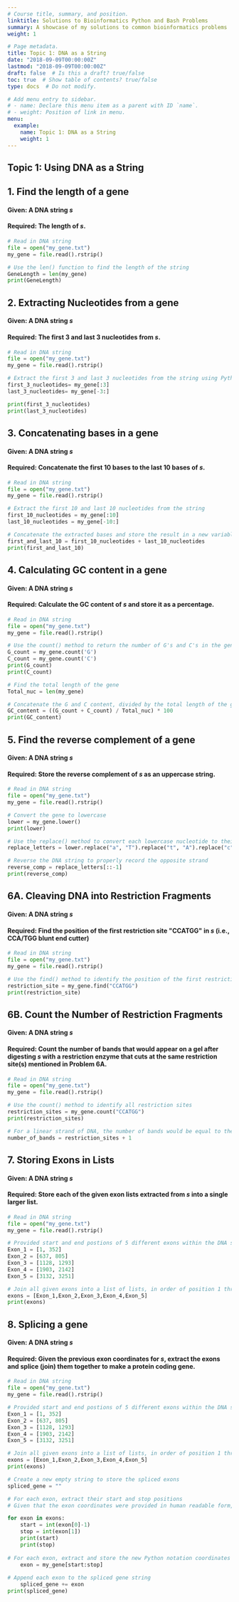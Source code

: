 ```yaml
---
# Course title, summary, and position.
linktitle: Solutions to Bioinformatics Python and Bash Problems
summary: A showcase of my solutions to common bioinformatics problems
weight: 1

# Page metadata.
title: Topic 1: DNA as a String
date: "2018-09-09T00:00:00Z"
lastmod: "2018-09-09T00:00:00Z"
draft: false  # Is this a draft? true/false
toc: true  # Show table of contents? true/false
type: docs  # Do not modify.

# Add menu entry to sidebar.
# - name: Declare this menu item as a parent with ID `name`.
# - weight: Position of link in menu.
menu:
  example:
    name: Topic 1: DNA as a String
    weight: 1
---
```



## Topic 1: Using DNA as a String

## 1. Find the length of a gene

#### Given: A DNA string *s*
#### Required: The length of *s*.

```python
# Read in DNA string
file = open("my_gene.txt")
my_gene = file.read().rstrip()

# Use the len() function to find the length of the string
GeneLength = len(my_gene)
print(GeneLength)
```

## 2. Extracting Nucleotides from a gene

#### Given: A DNA string *s*
#### Required: The first 3 and last 3 nucleotides from *s*.

```python
# Read in DNA string
file = open("my_gene.txt")
my_gene = file.read().rstrip()

# Extract the first 3 and last 3 nucleotides from the string using Python notation
first_3_nucleotides= my_gene[:3]
last_3_nucleotides= my_gene[-3:]

print(first_3_nucleotides)
print(last_3_nucleotides)
```

## 3. Concatenating bases in a gene

#### Given: A DNA string *s*
#### Required: Concatenate the first 10 bases to the last 10 bases of *s*.

```python
# Read in DNA string
file = open("my_gene.txt")
my_gene = file.read().rstrip()

# Extract the first 10 and last 10 nucleotides from the string
first_10_nucleotides = my_gene[:10]
last_10_nucleotides = my_gene[-10:]

# Concatenate the extracted bases and store the result in a new variable
first_and_last_10 = first_10_nucleotides + last_10_nucleotides
print(first_and_last_10)
```

## 4. Calculating GC content in a gene

#### Given: A DNA string *s*
#### Required: Calculate the GC content of *s* and store it as a percentage.

```python
# Read in DNA string
file = open("my_gene.txt")
my_gene = file.read().rstrip()

# Use the count() method to return the number of G's and C's in the gene
G_count = my_gene.count('G')
C_count = my_gene.count('C')
print(G_count)
print(C_count)

# Find the total length of the gene
Total_nuc = len(my_gene)

# Concatenate the G and C content, divided by the total length of the gene, and mulitplied by 100
GC_content = ((G_count + C_count) / Total_nuc) * 100
print(GC_content)
```

## 5. Find the reverse complement of a gene

#### Given: A DNA string *s*
#### Required: Store the reverse complement of *s* as an uppercase string.

```python
# Read in DNA string
file = open("my_gene.txt")
my_gene = file.read().rstrip()

# Convert the gene to lowercase
lower = my_gene.lower()
print(lower)

# Use the replace() method to convert each lowercase nucleotide to their uppercase complement
replace_letters = lower.replace("a", "T").replace("t", "A").replace("c", "G").replace("g","C")

# Reverse the DNA string to properly record the opposite strand
reverse_comp = replace_letters[::-1]
print(reverse_comp)
```

## 6A. Cleaving DNA into Restriction Fragments

#### Given: A DNA string *s*
#### Required: Find the position of the first restriction site "CCATGG" in *s* (i.e., CCA/TGG blunt end cutter)

```python
# Read in DNA string
file = open("my_gene.txt")
my_gene = file.read().rstrip()

# Use the find() method to identify the position of the first restriction site
restriction_site = my_gene.find("CCATGG")
print(restriction_site)
```

## 6B. Count the Number of Restriction Fragments

#### Given: A DNA string *s*
#### Required: Count the number of bands that would appear on a gel after digesting *s* with a restriction enzyme that cuts at the same restriction site(s) mentioned in Problem 6A.

```python
# Read in DNA string
file = open("my_gene.txt")
my_gene = file.read().rstrip()

# Use the count() method to identify all restriction sites
restriction_sites = my_gene.count("CCATGG")
print(restriction_sites)

# For a linear strand of DNA, the number of bands would be equal to the number of restriction sites + 1
number_of_bands = restriction_sites + 1
```

## 7. Storing Exons in Lists

#### Given: A DNA string *s*
#### Required: Store each of the given exon lists extracted from *s* into a single larger list.

```python
# Read in DNA string
file = open("my_gene.txt")
my_gene = file.read().rstrip()

# Provided start and end postions of 5 different exons within the DNA string
Exon_1 = [1, 352]
Exon_2 = [637, 805]
Exon_3 = [1128, 1293]
Exon_4 = [1903, 2142]
Exon_5 = [3132, 3251]

# Join all given exons into a list of lists, in order of position 1 through 5
exons = [Exon_1,Exon_2,Exon_3,Exon_4,Exon_5]
print(exons)
```

## 8.  Splicing a gene

#### Given: A DNA string *s*
#### Required: Given the previous exon coordinates for *s*, extract the exons and splice (join) them together to make a protein coding gene.

```python
# Read in DNA string
file = open("my_gene.txt")
my_gene = file.read().rstrip()

# Provided start and end postions of 5 different exons within the DNA string
Exon_1 = [1, 352]
Exon_2 = [637, 805]
Exon_3 = [1128, 1293]
Exon_4 = [1903, 2142]
Exon_5 = [3132, 3251]

# Join all given exons into a list of lists, in order of position 1 through 5
exons = [Exon_1,Exon_2,Exon_3,Exon_4,Exon_5]
print(exons)

# Create a new empty string to store the spliced exons
spliced_gene = ""

# For each exon, extract their start and stop positions
# Given that the exon coordinates were provided in human readable form, apply knowledge of Python indices to include the starting base and excluding the ending base in each exon

for exon in exons:
    start = int(exon[0]-1)
    stop = int(exon[1])
    print(start)
    print(stop)
    
# For each exon, extract and store the new Python notation coordinates from the DNA string
    exon = my_gene[start:stop]
    
# Append each exon to the spliced gene string
    spliced_gene += exon
print(spliced_gene)
```
